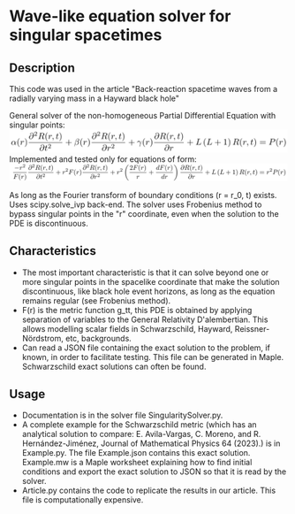 # Wave-like equation solver for singular spacetimes

## Description
This code was used in the article "Back-reaction spacetime waves from a radially varying mass in a Hayward black hole"

General solver of the non-homogeneous Partial Differential Equation with singular points:
![Alt text](General.png)
Implemented and tested only for equations of form:
![Alt text](Particular.png)
    
As long as the Fourier transform of boundary conditions (r = r_0, t) exists. Uses scipy.solve_ivp back-end.
The solver uses Frobenius method to bypass singular points in the "r" coordinate, even when the solution to the PDE is discontinuous.

## Characteristics
- The most important characteristic is that it can solve beyond one or more singular points in the spacelike coordinate that make the solution discontinuous, like black hole event horizons, as long as the equation remains regular (see Frobenius method).
- F(r) is the metric function g_tt, this PDE is obtained by applying separation of variables to the General Relativity D'alembertian. This allows modelling scalar fields in Schwarzschild, Hayward, Reissner-Nördstrom, etc, backgrounds.
- Can read a JSON file containing the exact solution to the problem, if known, in order to facilitate testing. This file can be generated in Maple. Schwarzschild exact solutions can often be found.

## Usage
- Documentation is in the solver file SingularitySolver.py.
- A complete example for the Schwarzschild metric (which has an analytical solution to compare: E. Avila-Vargas, C. Moreno, and R. Hernández-Jiménez, Journal of Mathematical Physics 64 (2023).) is in Example.py. The file Example.json contains this exact solution. Example.mw is a Maple worksheet explaining how to find initial conditions and export the exact solution to JSON so that it is read by the solver.
- Article.py contains the code to replicate the results in our article. This file is computationally expensive.
